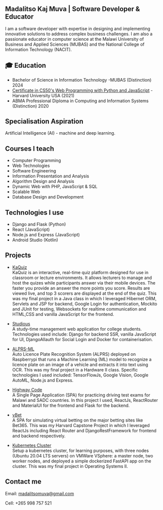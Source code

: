## Madalitso Kaj Muva | Software Developer & Educator

<!--
**v2-kaj/v2-kaj** is a ✨ _special_ ✨ repository because its `README.md` (this file) appears on your GitHub profile.

Here are some ideas to get you started:

- 🔭 I’m currently working on ...
- 🌱 I’m currently learning ...
- 👯 I’m looking to collaborate on ...
- 🤔 I’m looking for help with ...
- 💬 Ask me about ...
- 📫 How to reach me: ...
- 😄 Pronouns: ...
- ⚡ Fun fact: ...
-->
I am a software developer with expertise in designing and implementing innovative solutions to address complex business challenges. I am also a passionate educator in computer science at the Malawi University of Business and Applied Sciences (MUBAS) and the National College of Information Technology (NACIT).

## 🎓 Education
- Bachelor of Science in Information Technology -MUBAS (Distinction) 2024
- [Certificate in CS50's Web Programming with Python and JavaScript](https://courses.edx.org/certificates/2a15f5bba65c42e9b6ca202dc19aac07) - Harvard University USA (2021)
- ABMA Professional Diploma in Computing and Information Systems (Distinction) 2020

## Specialisation Aspiration
Artificial Intelligence (AI) - machine and deep learning. 

## Courses I teach
- Computer Programming
- Web Technologies
- Software Engineering
- Information Presentation and Analysis
- Algorithm Design and Analysis
- Dynamic Web with PHP, JavaScript & SQL
- Scalable Web
- Database Design and Development

## Technologies I use
- Django and Flask (Python)
- React (JavaScript)
- Node.js and Express (JavaScript)
- Android Studio (Kotlin)

## Projects
- [KaQuiz](#) <br>
KaQuiz is an interactive, real-time quiz platform designed for use in classroom or lecture environments. It allows lecturers to manage and host the quizes while participants answer via their mobile devices. The faster you provide an answer the more points you score. Results are viewed live, and top 3 scorers are displayed at the end of the quiz. This was my final project in a Java class in which I leveraged Hibernet ORM, Servlets and JSP for backend, Google Login for authentication, Mockito and JUnit for testing, Websockets for realtime communication and HTML,CSS and vanilla JavaScript for the frontend.

- [Studious](https://studious.pythonanywhere.com/) <br>
A study-time management web application for college students. Technologies used include: Django for backend SSR, vanilla JavaScript for UI, DjangoAllauth for Social Login and Docker for containerisation. <br>
- [ALPRS-ML](http://localhost/app/html/)<br>
Auto Licence Plate Recognition System (ALPRS) deployed on Raspberrypi that runs a Machine Learning (ML) model to recognize a licence plate on an image of a vehicle and extracts it into text using OCR. This was my final project in a Hardware II class. Specific technologies I used included: TensorFlowJs, Google Vision, Google AutoML, Node.js and Express. <br> 
- [Highway Code](https://highwaycode-fbd3e.web.app/)<br>
A Single Page Application (SPA) for practicing driving test exams for Malawi and SADC countries. In this project I used, ReactJs, ReactRouter and MaterialUI for the frontend and Flask for the backend.
- [vBet](https://youtu.be/LQJeUnLR6Hc) <br>
A SPA for simulating virtual betting on the major betting sites like Bet365. This was my Harvard Capstone Project in which I leveraged ReactJs including React Router and DjangoRestFramework for frontend and backend respectively.
- [Kubernetes Cluster]() <br>
Setup a kubernetes cluster, for learning purposes, with three nodes (Ubuntu 20.04 LTS servers) on VMWare VSphere: a master node, two worker nodes, and deployed a simple dockerized FastAPI app on the cluster. This was my final project in Operating Systems II. 

## Contact me
Email: madalitsomuva@gmail.com<br>

Cell: +265 998 757 521
